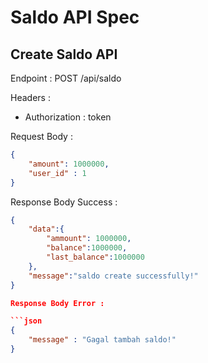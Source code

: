 # Saldo API Spec

## Create Saldo API

Endpoint : POST /api/saldo

Headers :
- Authorization : token

Request Body : 

```json
{
    "amount": 1000000,
    "user_id" : 1
}
```

Response Body Success :

```json
{
    "data":{
        "ammount": 1000000,
        "balance":1000000,
        "last_balance":1000000
    },
    "message":"saldo create successfully!"
}

Response Body Error :

```json
{
    "message" : "Gagal tambah saldo!"
}
```